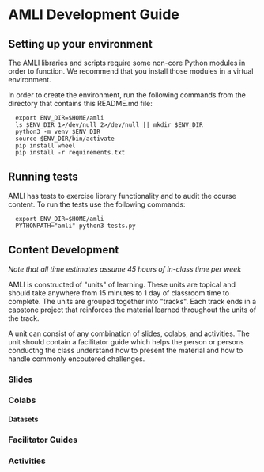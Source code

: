 # AMLI Development Guide

## Setting up your environment

The AMLI libraries and scripts require some non-core Python modules in order to
function. We recommend that you install those modules in a virtual environment.

In order to create the environment, run the following commands from the
directory that contains this README.md file:

```
  export ENV_DIR=$HOME/amli
  ls $ENV_DIR 1>/dev/null 2>/dev/null || mkdir $ENV_DIR
  python3 -m venv $ENV_DIR
  source $ENV_DIR/bin/activate
  pip install wheel
  pip install -r requirements.txt
```

## Running tests

AMLI has tests to exercise library functionality and to audit the course
content. To run the tests use the following commands:

```
  export ENV_DIR=$HOME/amli
  PYTHONPATH="amli" python3 tests.py
```

## Content Development

*Note that all time estimates assume 45 hours of in-class time per week*

AMLI is constructed of "units" of learning. These units are topical and should
take anywhere from 15 minutes to 1 day of classroom time to complete. The units
are grouped together into "tracks". Each track ends in a capstone project that
reinforces the material learned throughout the units of the track.

A unit can consist of any combination of slides, colabs, and activities. The
unit should contain a facilitator guide which helps the person or persons
conductng the class understand how to present the material and how to handle
commonly encoutered challenges.

### Slides

### Colabs

#### Datasets

### Facilitator Guides

### Activities

